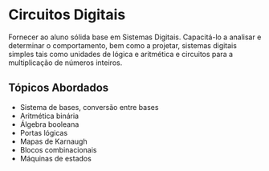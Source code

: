 # Circuitos Digitais
Fornecer ao aluno sólida base em Sistemas Digitais. Capacitá-lo a analisar e determinar o comportamento, bem como a projetar, sistemas digitais simples tais como unidades de lógica e aritmética e circuitos para a multiplicação de números inteiros.

## Tópicos Abordados
- Sistema de bases, conversão entre bases
- Aritmética binária
- Álgebra booleana
- Portas lógicas
- Mapas de Karnaugh
- Blocos combinacionais
- Máquinas de estados
